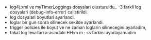 - log4j.xml ve myTimerLoggings dosyalari olusturuldu..
-3 farkli log dosyalari (debug-info-error) calistirildi.
- log dosyalari boyutlari ayarlandi.
- loglar bir gun sonra silinecek sekilde ayarlandi.
- trigger policies ile boyut ve ne zaman loglarin silinecegini ayarladim,
- fakat log levallari arasindaki HH:m m : ss farkini ayarlayamadim
